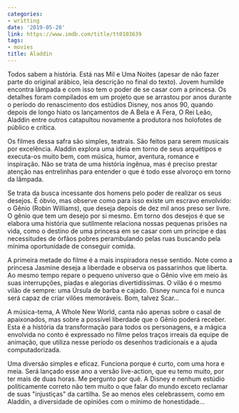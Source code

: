 ```yaml
---
categories:
- writting
date: '2019-05-20'
link: https://www.imdb.com/title/tt0103639
tags:
- movies
title: Aladdin
---
```


Todos sabem a história. Está nas Mil e Uma Noites (apesar de não fazer parte do original arábico, leia descrição no final do texto). Jovem humilde encontra lâmpada e com isso tem o poder de se casar com a princesa. Os detalhes foram compilados em um projeto que se arrastou por anos durante o período do renascimento dos estúdios Disney, nos anos 90, quando depois de longo hiato os lançamentos de A Bela e A Fera, O Rei Leão, Aladdin entre outros catapultou novamente a produtora nos holofotes de público e crítica.

Os filmes dessa safra são simples, teatrais. São feitos para serem musicais por excelência. Aladdin explora uma ideia em torno de seus arquétipos e executa-os muito bem, com música, humor, aventura, romance e inspiração. Não se trata de uma história ingênua, mas é preciso prestar atenção nas entrelinhas para entender o que é todo esse alvoroço em torno da lâmpada.

Se trata da busca incessante dos homens pelo poder de realizar os seus desejos. É óbvio, mas observe como para isso existe um escravo envolvido: o Gênio (Robin Williams), que deseja depois de dez mil anos preso ser livre. O gênio que tem um desejo por si mesmo. Em torno dos desejos é que se elabora uma história que sutilmente relaciona nossas pequenas prisões na vida, como o destino de uma princesa em se casar com um príncipe e das necessitudes de órfãos pobres perambulando pelas ruas buscando pela mínima oportunidade de conseguir comida.

A primeira metade do filme é a mais inspiradora nesse sentido. Note como a princesa Jasmine deseja a liberdade e observa os passarinhos que liberta. Ao mesmo tempo repare o pequeno universo que o Gênio vive em meio às suas interrupções, piadas e alegorias divertidíssimas. O vilão é o mesmo vilão de sempre: uma Úrsula de barba e cajado. Disney nunca foi e nunca será capaz de criar vilões memoráveis. Bom, talvez Scar...

A música-tema, A Whole New World, canta não apenas sobre o casal de apaixonados, mas sobre a possível liberdade que o Gênio poderá receber. Esta é a história da transformação para todos os personagens, e a mágica envolvida no conto é expressado no filme pelos traços irreais da equipe de animação, que utiliza nesse período os desenhos tradicionais e a ajuda computadorizada.

Uma diversão simples e eficaz. Funciona porque é curto, com uma hora e meia. Será lançado esse ano a versão live-action, que eu temo muito, por ter mais de duas horas. Me pergunto por quê. A Disney e nenhum estúdio politicamente correto não tem muito o que falar do mundo exceto reclamar de suas "injustiças" da cartilha. Se ao menos eles celebrassem, como em Aladdin, a diversidade de opiniões com o mínimo de honestidade...